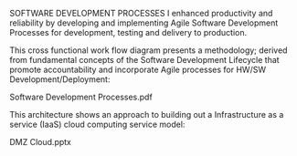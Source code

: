 SOFTWARE DEVELOPMENT PROCESSES 
I enhanced productivity and reliability by developing and implementing Agile Software Development Processes for development, testing and delivery to production. 

This cross functional work flow diagram presents a methodology; derived from fundamental concepts of the Software Development Lifecycle that promote accountability and incorporate Agile processes for HW/SW Development/Deployment:

Software Development Processes.pdf

This architecture shows an approach to building out a Infrastructure as a service (IaaS) cloud computing service model:

DMZ Cloud.pptx